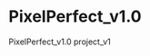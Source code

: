 # PixelPerfect_v1.0
PixelPerfect_v1.0 project_v1  
 
<!-- TO DO LIST: 
x weeeeell
x page scroll animation
x css grid where needed
x circles into proper places
x carousel - Twitter section
x to be continued
-->
